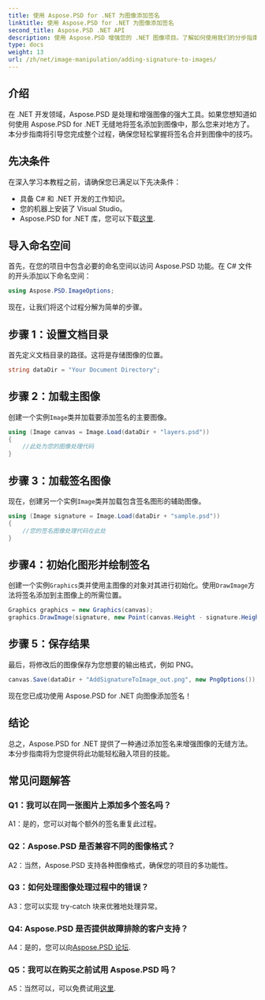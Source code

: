 ```yaml
---
title: 使用 Aspose.PSD for .NET 为图像添加签名
linktitle: 使用 Aspose.PSD for .NET 为图像添加签名
second_title: Aspose.PSD .NET API
description: 使用 Aspose.PSD 增强您的 .NET 图像项目。了解如何使用我们的分步指南无缝添加签名。
type: docs
weight: 13
url: /zh/net/image-manipulation/adding-signature-to-images/
---
```

## 介绍

在 .NET 开发领域，Aspose.PSD 是处理和增强图像的强大工具。如果您想知道如何使用 Aspose.PSD for .NET 无缝地将签名添加到图像中，那么您来对地方了。本分步指南将引导您完成整个过程，确保您轻松掌握将签名合并到图像中的技巧。

## 先决条件

在深入学习本教程之前，请确保您已满足以下先决条件：

- 具备 C# 和 .NET 开发的工作知识。
- 您的机器上安装了 Visual Studio。
-  Aspose.PSD for .NET 库，您可以下载[这里](https://releases.aspose.com/psd/net/).

## 导入命名空间

首先，在您的项目中包含必要的命名空间以访问 Aspose.PSD 功能。在 C# 文件的开头添加以下命名空间：

```csharp
using Aspose.PSD.ImageOptions;
```

现在，让我们将这个过程分解为简单的步骤。

## 步骤 1：设置文档目录

首先定义文档目录的路径。这将是存储图像的位置。

```csharp
string dataDir = "Your Document Directory";
```

## 步骤 2：加载主图像

创建一个实例`Image`类并加载要添加签名的主要图像。

```csharp
using (Image canvas = Image.Load(dataDir + "layers.psd"))
{
    //此处为您的图像处理代码
}
```

## 步骤 3：加载签名图像

现在，创建另一个实例`Image`类并加载包含签名图形的辅助图像。

```csharp
using (Image signature = Image.Load(dataDir + "sample.psd"))
{
    //您的签名图像处理代码在此处
}
```

## 步骤4：初始化图形并绘制签名

创建一个实例`Graphics`类并使用主图像的对象对其进行初始化。使用`DrawImage`方法将签名添加到主图像上的所需位置。

```csharp
Graphics graphics = new Graphics(canvas);
graphics.DrawImage(signature, new Point(canvas.Height - signature.Height, canvas.Width - signature.Width));
```

## 步骤 5：保存结果

最后，将修改后的图像保存为您想要的输出格式，例如 PNG。

```csharp
canvas.Save(dataDir + "AddSignatureToImage_out.png", new PngOptions());
```

现在您已成功使用 Aspose.PSD for .NET 向图像添加签名！

## 结论

总之，Aspose.PSD for .NET 提供了一种通过添加签名来增强图像的无缝方法。本分步指南将为您提供将此功能轻松融入项目的技能。

## 常见问题解答

### Q1：我可以在同一张图片上添加多个签名吗？

A1：是的，您可以对每个额外的签名重复此过程。

### Q2：Aspose.PSD 是否兼容不同的图像格式？

A2：当然，Aspose.PSD 支持各种图像格式，确保您的项目的多功能性。

### Q3：如何处理图像处理过程中的错误？

A3：您可以实现 try-catch 块来优雅地处理异常。

### Q4: Aspose.PSD 是否提供故障排除的客户支持？

 A4：是的，您可以向[Aspose.PSD 论坛](https://forum.aspose.com/c/psd/34).

### Q5：我可以在购买之前试用 Aspose.PSD 吗？

 A5：当然可以，可以免费试用[这里](https://releases.aspose.com/).